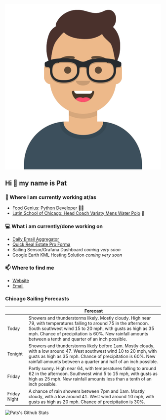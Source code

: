 [![Social banner for p-j-falconer](https://raw.githubusercontent.com/P-J-FALCONER/P-J-FALCONER/master/assets/avataaars.svg)](https://patfalconer.com/)
## Hi :wave: my name is Pat

### 💼 Where I am currently working at/as
- [Food Genius: Python Developer](https://getfoodgenius.com/) 🍔🐍
- [Latin School of Chicago: Head Coach Varisty Mens Water Polo](https://www.latinschool.org/) 🤽


### 💻 What i am currently/done working on
 - [Daily Email Aggregator](https://github.com/P-J-FALCONER/dott_daily_mail)
 - [Quick Real Estate Pro Forma](https://github.com/P-J-FALCONER/henry)
 - Sailing Sensor/Grafana Dashboard *coming very soon*
 - Google Earth KML Hosting Solution *coming very soon*

### 📫 Where to find me
 - [Website](https://patfalconer.com/)
 - [Email](mailto:patrick.j.falconer@gmail.com)


### Chicago Sailing Forecasts
|   | Forecast  |
|---|---|
| Today | Showers and thunderstorms likely. Mostly cloudy. High near 79, with temperatures falling to around 75 in the afternoon. South southwest wind 15 to 20 mph, with gusts as high as 35 mph. Chance of precipitation is 60%. New rainfall amounts between a tenth and quarter of an inch possible. |
| Tonight | Showers and thunderstorms likely before 1am. Mostly cloudy, with a low around 47. West southwest wind 10 to 20 mph, with gusts as high as 35 mph. Chance of precipitation is 60%. New rainfall amounts between a quarter and half of an inch possible. |
| Friday | Partly sunny. High near 64, with temperatures falling to around 62 in the afternoon. Southwest wind 5 to 15 mph, with gusts as high as 25 mph. New rainfall amounts less than a tenth of an inch possible. |
| Friday Night | A chance of rain showers between 7pm and 1am. Mostly cloudy, with a low around 41. West wind around 10 mph, with gusts as high as 20 mph. Chance of precipitation is 30%. |

![Pats's Github Stats](https://github-readme-stats.vercel.app/api?username=p-j-falconer&show_icons=true&theme=radical)
